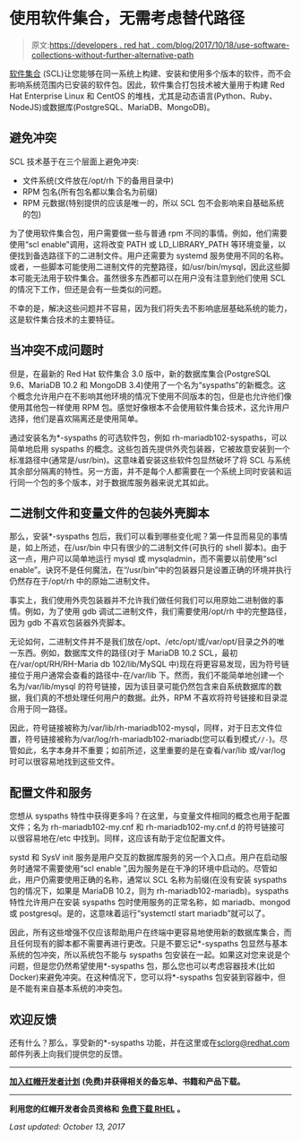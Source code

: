 # 使用软件集合，无需考虑替代路径

> 原文:[https://developers . red hat . com/blog/2017/10/18/use-software-collections-without-further-alternative-path](https://developers.redhat.com/blog/2017/10/18/use-software-collections-without-bothering-alternative-path)

[软件集合](https://access.redhat.com/documentation/en/red-hat-software-collections/3/) (SCL)让您能够在同一系统上构建、安装和使用多个版本的软件，而不会影响系统范围内已安装的软件包。因此，软件集合打包技术被大量用于构建 Red Hat Enterprise Linux 和 CentOS 的堆栈，尤其是动态语言(Python、Ruby、NodeJS)或数据库(PostgreSQL、MariaDB、MongoDB)。

## 避免冲突

SCL 技术基于在三个层面上避免冲突:

*   文件系统(文件放在/opt/rh 下的备用目录中)
*   RPM 包名(所有包名都以集合名为前缀)
*   RPM 元数据(特别提供的应该是唯一的，所以 SCL 包不会影响来自基础系统的包)

为了使用软件集合包，用户需要做一些与普通 rpm 不同的事情。例如，他们需要使用“scl enable”调用，这将改变 PATH 或 LD_LIBRARY_PATH 等环境变量，以便找到备选路径下的二进制文件。用户还需要为 systemd 服务使用不同的名称。或者，一些脚本可能使用二进制文件的完整路径，如/usr/bin/mysql，因此这些脚本可能无法用于软件集合。虽然很多东西都可以在用户没有注意到他们使用 SCL 的情况下工作，但还是会有一些类似的问题。

不幸的是，解决这些问题并不容易，因为我们将失去不影响底层基础系统的能力，这是软件集合技术的主要特征。

## 当冲突不成问题时

但是，在最新的 Red Hat 软件集合 3.0 版中，新的数据库集合(PostgreSQL 9.6、MariaDB 10.2 和 MongoDB 3.4)使用了一个名为“syspaths”的新概念。这个概念允许用户在不影响其他环境的情况下使用不同版本的包，但是也允许他们像使用其他包一样使用 RPM 包。感觉好像根本不会使用软件集合技术，这允许用户选择，他们是喜欢隔离还是使用简单。

通过安装名为*-syspaths 的可选软件包，例如 rh-mariadb102-syspaths，可以简单地启用 syspaths 的概念。这些包首先提供外壳包装器，它被故意安装到一个标准路径中(通常是/usr/bin)。这意味着安装这些软件包显然破坏了将 SCL 与系统其余部分隔离的特性。另一方面，并不是每个人都需要在一个系统上同时安装和运行同一个包的多个版本，对于数据库服务器来说尤其如此。

## 二进制文件和变量文件的包装外壳脚本

那么，安装*-syspaths 包后，我们可以看到哪些变化呢？第一件显而易见的事情是，如上所述，在/usr/bin 中只有很少的二进制文件(可执行的 shell 脚本)。由于这一点，用户可以简单地运行 mysql 或 mysqladmin，而不需要以前使用“scl enable”。诀窍不是任何魔法，在“/usr/bin”中的包装器只是设置正确的环境并执行仍然存在于/opt/rh 中的原始二进制文件。

事实上，我们使用外壳包装器并不允许我们做任何我们可以用原始二进制做的事情。例如，为了使用 gdb 调试二进制文件，我们需要使用/opt/rh 中的完整路径，因为 gdb 不喜欢包装器外壳脚本。

无论如何，二进制文件并不是我们放在/opt、/etc/opt/或/var/opt/目录之外的唯一东西。例如，数据库文件的路径(对于 MariaDB 10.2 SCL，最初在/var/opt/RH/RH-Maria db 102/lib/MySQL 中)现在将更容易发现，因为符号链接位于用户通常会查看的路径中-在/var/lib 下。然而，我们不能简单地创建一个名为/var/lib/mysql 的符号链接，因为该目录可能仍然包含来自系统数据库的数据，我们真的不想处理任何用户的数据。此外，RPM 不喜欢将符号链接和目录混合用于同一路径。

因此，符号链接被称为/var/lib/rh-mariadb102-mysql，同样，对于日志文件位置，符号链接被称为/var/log/rh-mariadb102-mariadb(您可以看到模式`//-`)。尽管如此，名字本身并不重要；如前所述，这里重要的是在查看/var/lib 或/var/log 时可以很容易地找到这些文件。

## 配置文件和服务

您想从 syspaths 特性中获得更多吗？在这里，与变量文件相同的概念也用于配置文件；名为 rh-mariadb102-my.cnf 和 rh-mariadb102-my.cnf.d 的符号链接可以很容易地在/etc 中找到。同样，这应该有助于定位配置文件。

systd 和 SysV init 服务是用户交互的数据库服务的另一个入口点。用户在启动服务时通常不需要使用“scl enable ”,因为服务是在干净的环境中启动的。尽管如此，用户仍需要使用正确的名称，通常以 SCL 名称为前缀(在没有安装 syspaths 包的情况下，如果是 MariaDB 10.2，则为 rh-mariadb102-mariadb)。syspaths 特性允许用户在安装 syspaths 包时使用服务的正常名称，如 mariadb、mongod 或 postgresql。是的，这意味着运行“systemctl start mariadb”就可以了。

因此，所有这些增强不仅应该帮助用户在终端中更容易地使用新的数据库集合，而且任何现有的脚本都不需要再进行更改。只是不要忘记*-syspaths 包显然与基本系统的包冲突，所以系统包不能与 syspaths 包安装在一起。如果这对您来说是个问题，但是您仍然希望使用*-syspaths 包，那么您也可以考虑容器技术(比如 Docker)来避免冲突。在这种情况下，您可以将*-syspaths 包安装到容器中，但是不能有来自基本系统的冲突包。

## 欢迎反馈

还有什么？那么，享受新的*-syspaths 功能，并在这里或在[sclorg@redhat.com](mailto:sclorg@redhat.com)邮件列表上向我们提供您的反馈。

* * *

[**加入红帽开发者计划**](https://developers.redhat.com/?intcmp=70160000000xZNgAAM) **(免费)并获得相关的备忘单、书籍和产品下载。**

* * *

**利用您的红帽开发者会员资格和** [**免费下载 RHEL**](http://developers.redhat.com/products/rhel/download/) **。**

*Last updated: October 13, 2017*